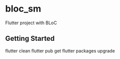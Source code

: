 # bloc_sm

Flutter project with BLoC

## Getting Started

flutter clean
flutter pub get
flutter packages upgrade
